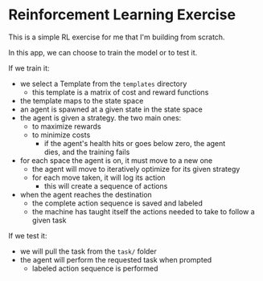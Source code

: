 # Reinforcement Learning Exercise

This is a simple RL exercise for me that I'm building from scratch.

In this app, we can choose to train the model or to test it.

If we train it:
- we select a Template from the `templates` directory
	- this template is a matrix of cost and reward functions
- the template maps to the state space
- an agent is spawned at a given state in the state space
- the agent is given a strategy. the two main ones:
	- to maximize rewards
	- to minimize costs
		- if the agent's health hits or goes below zero, the agent \
		dies, and the training fails
- for each space the agent is on, it must move to a new one
	- the agent will move to iteratively optimize for its given strategy
	- for each move taken, it will log its action
		- this will create a sequence of actions
- when the agent reaches the destination
	- the complete action sequence is saved and labeled
	- the machine has taught itself the actions needed to take to follow a given task


If we test it:
- we will pull the task from the `task/` folder
- the agent will perform the requested task when prompted
	- labeled action sequence is performed
